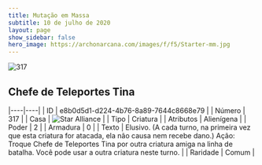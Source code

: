 ```yaml
---
title: Mutação em Massa
subtitle: 10 de julho de 2020
layout: page
show_sidebar: false
hero_image: https://archonarcana.com/images/f/f5/Starter-mm.jpg
---
```


![317](https://cdn.keyforgegame.com/media/card_front/pt/479_317_752MVR7QCQ3J_pt.png)

## Chefe de Teleportes Tina

|----|----|
| ID | e8b0d5d1-d224-4b76-8a89-7644c8668e79 |
| Número | 317 |
| Casa | ![Star Alliance](https://archonarcana.com/images/thumb/7/7d/Star_Alliance.png/22px-Star_Alliance.png "Aliança Estelar") |
| Tipo | Criatura |
| Atributos | Alienígena |
| Poder | 2 |
| Armadura | 0 |
| Texto | Elusivo. (A cada turno, na primeira vez que esta criatura for atacada, ela não causa nem recebe dano.) Ação: Troque Chefe de Teleportes Tina por outra criatura amiga na linha de batalha.  Você pode usar a outra criatura neste turno. |
| Raridade | Comum |
